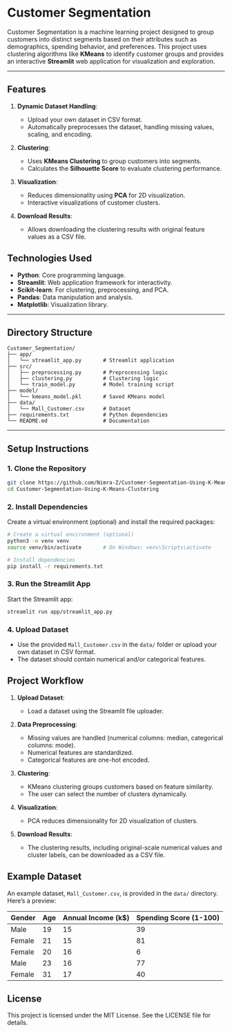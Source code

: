 # Customer Segmentation

Customer Segmentation is a machine learning project designed to group customers into distinct segments based on their attributes such as demographics, spending behavior, and preferences. This project uses clustering algorithms like **KMeans** to identify customer groups and provides an interactive **Streamlit** web application for visualization and exploration.

---

## **Features**
1. **Dynamic Dataset Handling**:
   - Upload your own dataset in CSV format.
   - Automatically preprocesses the dataset, handling missing values, scaling, and encoding.

2. **Clustering**:
   - Uses **KMeans Clustering** to group customers into segments.
   - Calculates the **Silhouette Score** to evaluate clustering performance.

3. **Visualization**:
   - Reduces dimensionality using **PCA** for 2D visualization.
   - Interactive visualizations of customer clusters.

4. **Download Results**:
   - Allows downloading the clustering results with original feature values as a CSV file.


## **Technologies Used**
- **Python**: Core programming language.
- **Streamlit**: Web application framework for interactivity.
- **Scikit-learn**: For clustering, preprocessing, and PCA.
- **Pandas**: Data manipulation and analysis.
- **Matplotlib**: Visualization library.

---

## **Directory Structure**

```
Customer_Segmentation/
├── app/
│   └── streamlit_app.py       # Streamlit application
├── src/
│   ├── preprocessing.py       # Preprocessing logic
│   ├── clustering.py          # Clustering logic
│   └── train_model.py         # Model training script
├── model/
│   └── kmeans_model.pkl       # Saved KMeans model
├── data/
│   └── Mall_Customer.csv      # Dataset
├── requirements.txt           # Python dependencies
└── README.md                  # Documentation
```

---

## **Setup Instructions**

### **1. Clone the Repository**
```bash
git clone https://github.com/Nimra-Z/Customer-Segmentation-Using-K-Means-Clustering.git
cd Customer-Segmentation-Using-K-Means-Clustering
```

### **2. Install Dependencies**
Create a virtual environment (optional) and install the required packages:
```bash
# Create a virtual environment (optional)
python3 -m venv venv
source venv/bin/activate       # On Windows: venv\Scripts\activate

# Install dependencies
pip install -r requirements.txt
```

### **3. Run the Streamlit App**
Start the Streamlit app:
```bash
streamlit run app/streamlit_app.py
```

### **4. Upload Dataset**
- Use the provided `Mall_Customer.csv` in the `data/` folder or upload your own dataset in CSV format.
- The dataset should contain numerical and/or categorical features.


## **Project Workflow**

1. **Upload Dataset**:
   - Load a dataset using the Streamlit file uploader.

2. **Data Preprocessing**:
   - Missing values are handled (numerical columns: median, categorical columns: mode).
   - Numerical features are standardized.
   - Categorical features are one-hot encoded.

3. **Clustering**:
   - KMeans clustering groups customers based on feature similarity.
   - The user can select the number of clusters dynamically.

4. **Visualization**:
   - PCA reduces dimensionality for 2D visualization of clusters.

5. **Download Results**:
   - The clustering results, including original-scale numerical values and cluster labels, can be downloaded as a CSV file.


## **Example Dataset**

An example dataset, `Mall_Customer.csv`, is provided in the `data/` directory. Here’s a preview:

| Gender  | Age | Annual Income (k$) | Spending Score (1-100) |
|---------|-----|---------------------|------------------------|
| Male    | 19  | 15                  | 39                     |
| Female  | 21  | 15                  | 81                     |
| Female  | 20  | 16                  | 6                      |
| Male    | 23  | 16                  | 77                     |
| Female  | 31  | 17                  | 40                     |


## **License**
This project is licensed under the MIT License. See the LICENSE file for details.
